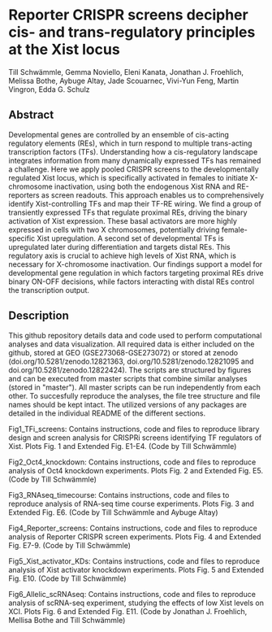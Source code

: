 # Reporter CRISPR screens decipher cis- and trans-regulatory principles at the Xist locus
Till Schwämmle, Gemma Noviello, Eleni Kanata, Jonathan J. Froehlich, Melissa Bothe, Aybuge Altay, Jade Scouarnec, Vivi-Yun Feng, Martin Vingron, Edda G. Schulz

## Abstract
Developmental genes are controlled by an ensemble of cis-acting regulatory elements (REs), which in turn respond to multiple trans-acting transcription factors (TFs). Understanding how a cis-regulatory landscape integrates information from many dynamically expressed TFs has remained a challenge. Here we apply pooled CRISPR screens to the developmentally regulated Xist locus, which is specifically activated in females to initiate X-chromosome inactivation, using both the endogenous Xist RNA and RE-reporters as screen readouts. This approach enables us to comprehensively identify Xist-controlling TFs and map their TF-RE wiring. We find a group of transiently expressed TFs that regulate proximal REs, driving the binary activation of Xist expression. These basal activators are more highly expressed in cells with two X chromosomes, potentially driving female-specific Xist upregulation. A second set of developmental TFs is upregulated later during differentiation and targets distal REs. This regulatory axis is crucial to achieve high levels of Xist RNA, which is necessary for X-chromosome inactivation. Our findings support a model for developmental gene regulation in which factors targeting proximal REs drive binary ON-OFF decisions, while factors interacting with distal REs control the transcription output.

## Description

This github repository details data and code used to perform computational analyses and data visualization. All required data is either included on the github, stored at GEO (GSE273068-GSE273072) or stored at zenodo (doi.org/10.5281/zenodo.12821363, doi.org/10.5281/zenodo.12821095 and doi.org/10.5281/zenodo.12822424). 
The scripts are structured by figures and can be executed from master scripts that combine similar analyses (stored in "master"). All master scripts can be run independently from each other. To succesfully reproduce the analyses, the file tree structure and file names should be kept intact. The utilized versions of any packages are detailed in the individual README of the different sections. 

Fig1_TFi_screens: Contains instructions, code and files to reproduce library design and screen analysis for CRISPRi screens identifying TF regulators of Xist. Plots Fig. 1 and Extended Fig. E1-E4. (Code by Till Schwämmle)

Fig2_Oct4_knockdown: Contains instructions, code and files to reproduce analysis of Oct4 knockdown experiments. Plots Fig. 2 and Extended Fig. E5. (Code by Till Schwämmle)

Fig3_RNAseq_timecourse: Contains instructions, code and files to reproduce analysis of RNA-seq time course experiments. Plots Fig. 3 and Extended Fig. E6. (Code by Till Schwämmle and Aybuge Altay)

Fig4_Reporter_screens: Contains instructions, code and files to reproduce analysis of Reporter CRISPR screen experiments. Plots Fig. 4 and Extended Fig. E7-9. (Code by Till Schwämmle)

Fig5_Xist_activator_KDs: Contains instructions, code and files to reproduce analysis of Xist activator knockdown experiments. Plots Fig. 5 and Extended Fig. E10. (Code by Till Schwämmle)

Fig6_Allelic_scRNAseq: Contains instructions, code and files to reproduce analysis of scRNA-seq experiment, studying the effects of low Xist levels on XCI. Plots Fig. 6 and Extended Fig. E11. (Code by Jonathan J. Froehlich, Mellisa Bothe and Till Schwämmle)
